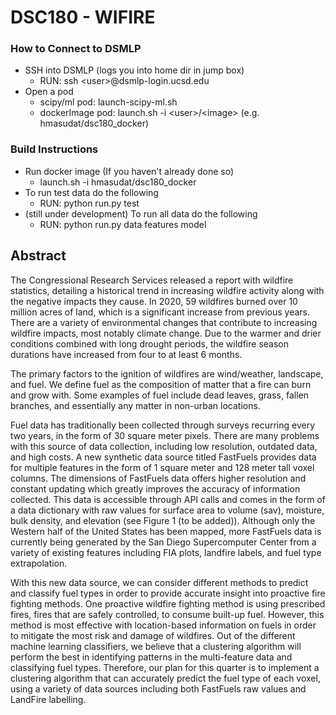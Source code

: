 # DSC180 - WIFIRE

### **How to Connect to DSMLP**
- SSH into DSMLP (logs you into home dir in jump box)
  - RUN: ssh \<user>@dsmlp-login.ucsd.edu
- Open a pod
  - scipy/ml pod: launch-scipy-ml.sh
  - dockerImage pod: launch.sh -i \<user>/\<image>  (e.g. hmasudat/dsc180_docker)

### **Build Instructions**
- Run docker image (If you haven't already done so)
  - launch.sh -i hmasudat/dsc180_docker
- To run test data do the following
  - RUN: python run.py test
- (still under development) To run all data do the following
  - RUN: python run.py data features model

## Abstract

The Congressional Research Services released a report with wildfire statistics, detailing a historical trend in increasing wildfire activity along with the negative impacts they cause. In 2020, 59 wildfires burned over 10 million acres of land, which is a significant increase from previous years. There are a variety of environmental changes that contribute to increasing wildfire impacts, most notably climate change. Due to the warmer and drier conditions combined with long drought periods, the wildfire season durations have increased from four to at least 6 months.

The primary factors to the ignition of wildfires are wind/weather, landscape, and fuel. We define fuel as the composition of matter that a fire can burn and grow with. Some examples of fuel include dead leaves, grass, fallen branches, and essentially any matter in non-urban locations.

Fuel data has traditionally been collected through surveys recurring every two years, in the form of 30 square meter pixels. There are many problems with this source of data collection, including low resolution, outdated data, and high costs. A new synthetic data source titled FastFuels provides data for multiple features in the form of 1 square meter and 128 meter tall voxel columns. The dimensions of FastFuels data offers higher resolution and constant updating which greatly improves the accuracy of information collected. This data is accessible through API calls and comes in the form of a data dictionary with raw values for surface area to volume (sav), moisture, bulk density, and elevation (see Figure 1 (to be added)). Although only the Western half of the United States has been mapped, more FastFuels data is currently being generated by the San Diego Supercomputer Center from a variety of existing features including FIA plots, landfire labels, and fuel type extrapolation.

With this new data source, we can consider different methods to predict and classify fuel types in order to provide accurate insight into proactive fire fighting methods. One proactive wildfire fighting method is using prescribed fires, fires that are safely controlled, to consume built-up fuel. However, this method is most effective with location-based information on fuels in order to mitigate the most risk and damage of wildfires.
Out of the different machine learning classifiers, we believe that a clustering algorithm will perform the best in identifying patterns in the multi-feature data and classifying fuel types. Therefore, our plan for this quarter is to implement a clustering algorithm that can accurately predict the fuel type of each voxel, using a variety of data sources including both FastFuels raw values and LandFire labelling.
